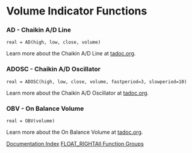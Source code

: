 # Volume Indicator Functions
### AD - Chaikin A/D Line
```
real = AD(high, low, close, volume)
```

Learn more about the Chaikin A/D Line at [tadoc.org](http://www.tadoc.org/indicator/AD.htm).  
### ADOSC - Chaikin A/D Oscillator
```
real = ADOSC(high, low, close, volume, fastperiod=3, slowperiod=10)
```

Learn more about the Chaikin A/D Oscillator at [tadoc.org](http://www.tadoc.org/indicator/ADOSC.htm).  
### OBV - On Balance Volume
```
real = OBV(volume)
```

Learn more about the On Balance Volume at [tadoc.org](http://www.tadoc.org/indicator/OBV.htm).  

[Documentation Index](../doc_index.html)
[FLOAT_RIGHTAll Function Groups](../funcs.html)